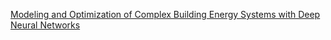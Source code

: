 [Modeling and Optimization of Complex Building
Energy Systems with Deep Neural Networks](https://arxiv.org/pdf/1711.02278.pdf)  
